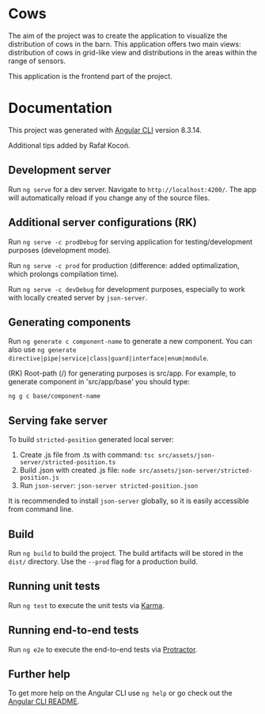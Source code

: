 # Cows

The aim of the project was to create the application to visualize the distribution of cows in the barn. This application offers two main views: distribution of cows in grid-like view and distributions in the areas within the range of sensors.

This application is the frontend part of the project.

# Documentation

This project was generated with [Angular CLI](https://github.com/angular/angular-cli) version 8.3.14.

Additional tips added by Rafał Kocoń.

## Development server

Run `ng serve` for a dev server. Navigate to `http://localhost:4200/`. The app will automatically reload if you change any of the source files.

## Additional server configurations (RK)

Run `ng serve -c prodDebug` for serving application for testing/development purposes (development mode).

Run `ng serve -c prod` for production (difference: added optimalization, which prolongs compilation time).

Run `ng serve -c devDebug` for development purposes, especially to work with locally created server by `json-server`.

## Generating components

Run `ng generate c component-name` to generate a new component. You can also use `ng generate directive|pipe|service|class|guard|interface|enum|module`.

(RK) Root-path (/) for generating purposes is src/app. For example, to generate component in 'src/app/base' you should type:

`ng g c base/component-name`

## Serving fake server

To build `stricted-position` generated local server:

1) Create .js file from .ts with command:
`tsc src/assets/json-server/stricted-position.ts`
2) Build .json with created .js file: `node src/assets/json-server/stricted-position.js`
3) Run `json-server`: `json-server stricted-position.json`

It is recommended to install  `json-server` globally, so it is easily accessible from command line.

## Build

Run `ng build` to build the project. The build artifacts will be stored in the `dist/` directory. Use the `--prod` flag for a production build.

## Running unit tests

Run `ng test` to execute the unit tests via [Karma](https://karma-runner.github.io).

## Running end-to-end tests

Run `ng e2e` to execute the end-to-end tests via [Protractor](http://www.protractortest.org/).

## Further help

To get more help on the Angular CLI use `ng help` or go check out the [Angular CLI README](https://github.com/angular/angular-cli/blob/master/README.md).

